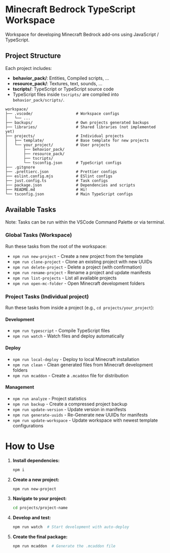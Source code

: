 # Minecraft Bedrock TypeScript Workspace
Workspace for developing Minecraft Bedrock add-ons using JavaScript / TypeScript.

## Project Structure
Each project includes:
- **behavior_pack/**: Entities, Compiled scripts, ...
- **resource_pack/**: Textures, text, sounds, ...
- **tscripts/**: TypeScript or TypeScript source code
- TypeScript files inside `tscripts/` are compiled into `behavior_pack/scripts/`.
```
workspace/
├── .vscode/                   # Workspace configs
│   └── ...
├── backups/                   # Own projects generated backups
├── libraries/                 # Shared libraries (not implemented yet)
├── projects/                  # Individual projects
│   ├── template/              # Base template for new projects
│   └── your_project/          # User projects
│       ├── behavior_pack/
│       ├── resource_pack/
│       ├── tscripts/
│       └── tsconfig.json      # TypeScript configs
├── .gitgnore
├── .prettierc.json            # Prettier configs
├── eslint.config.mjs          # ESlint configs
├── just.config.ts             # Task configs
├── package.json               # Dependencies and scripts
├── README.md                  # Hi!
└── tsconfig.json              # Main TypeScript configs

```

## Available Tasks
Note: Tasks can be run within the VSCode Command Palette or via terminal.

### Global Tasks (Workspace)
Run these tasks from the root of the workspace:
- `npm run new-project` - Create a new project from the template
- `npm run clone-project` - Clone an existing project with new UUIDs
- `npm run delete-project` - Delete a project (with confirmation)
- `npm run rename-project` - Rename a project and update manifests
- `npm run list-projects` - List all available projects
- `npm run open-mc-folder` - Open Minecraft development folders

### Project Tasks (Individual project)
Run these tasks from inside a project (e.g., `cd projects/your_project`):

#### Development
- `npm run typescript` - Compile TypeScript files
- `npm run watch` - Watch files and deploy automatically

#### Deploy
- `npm run local-deploy` - Deploy to local Minecraft installation
- `npm run clean` - Clean generated files from Minecraft development folders
- `npm run mcaddon` - Create a `.mcaddon` file for distribution

#### Management
- `npm run analyze` - Project statistics
- `npm run backup` - Create a compressed project backup
- `npm run update-version` - Update version in manifests
- `npm run generate-uuids` - Re-Generate new UUIDs for manifests
- `npm run update-workspace` - Update workspace with newest template configurations

# How to Use
1. **Install dependencies:**
   ```bash
   npm i
   ```
2. **Create a new project:**
   ```bash
   npm run new-project
   ```
3. **Navigate to your project:**
   ```bash
   cd projects/project-name
   ```
4. **Develop and test:**
   ```bash
   npm run watch  # Start development with auto-deploy
   ```
5. **Create the final package:**
   ```bash
   npm run mcaddon  # Generate the .mcaddon file
   ```